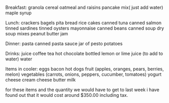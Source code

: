 Breakfast: 
  granola
  cereal
  oatmeal and raisins
  pancake mix( just add water)
  maple syrup
  
 Lunch:
  crackers
  bagels
  pita bread
  rice cakes
  canned tuna
  canned salmon
  tinned sardines
  tinned oysters
  mayonnaise
  canned beans
  canned soup
  dry soup mixes
  peanut butter
  jam
  
Dinner:
  pasta
  canned pasta sauce
  jar of pesto
  potatoes
  
Drinks:
  juice
  coffee
  tea
  hot chocolate
  bottled lemon or lime juice (to add to water)
  water

Items in cooler:
  eggs
  bacon
  hot dogs 
  fruit (apples, oranges, pears, berries, melon)
  vegetables (carrots, onions, peppers, cucumber, tomatoes)
  yogurt
  cheese
  cream cheese
  butter
  milk
  
  for these items and the quantity we would have to get to last week i have found out that it would cost around $350.00 including tax.
  

